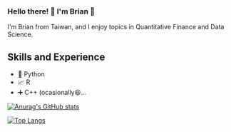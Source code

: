 ### Hello there! :wave: I'm Brian :partying_face:
I'm Brian from Taiwan, and I enjoy topics in Quantitative Finance and Data Science.

## Skills and Experience
* 🐍 Python
* 📈 R
* ➕ C++ (ocasionally😆...


[![Anurag's GitHub stats](https://github-readme-stats.vercel.app/api?username=BriAnWuu&count_private=true&show_icons=true&theme=transparent)](https://github.com/anuraghazra/github-readme-stats)

[![Top Langs](https://github-readme-stats.vercel.app/api/top-langs/?username=BriAnWuu&layout=compact)](https://github.com/anuraghazra/github-readme-stats)
